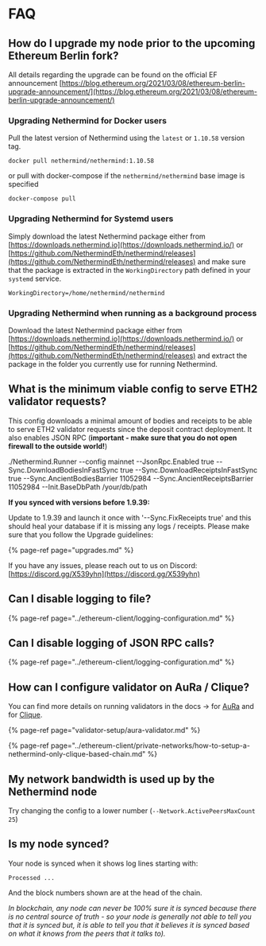# FAQ

## How do I upgrade my node prior to the upcoming Ethereum Berlin fork?

All details regarding the upgrade can be found on the official EF announcement [https://blog.ethereum.org/2021/03/08/ethereum-berlin-upgrade-announcement/](https://blog.ethereum.org/2021/03/08/ethereum-berlin-upgrade-announcement/)

### Upgrading Nethermind for Docker users

Pull the latest version of Nethermind using the `latest` or `1.10.58` version tag.

```text
docker pull nethermind/nethermind:1.10.58
```

or pull with docker-compose if the `nethermind/nethermind` base image is specified

```text
docker-compose pull
```

### Upgrading Nethermind for Systemd users

Simply download the latest Nethermind package either from [https://downloads.nethermind.io](https://downloads.nethermind.io/) or [https://github.com/NethermindEth/nethermind/releases](https://github.com/NethermindEth/nethermind/releases) and make sure that the package is extracted in the `WorkingDirectory` path defined in your `systemd` service.

```text
WorkingDirectory=/home/nethermind/nethermind
```

### Upgrading Nethermind when running as a background process

Download the latest Nethermind package either from [https://downloads.nethermind.io](https://downloads.nethermind.io/) or [https://github.com/NethermindEth/nethermind/releases](https://github.com/NethermindEth/nethermind/releases) and extract the package in the folder you currently use for running Nethermind.

## What is the minimum viable config to serve ETH2 validator requests?

This config downloads a minimal amount of bodies and receipts to be able to serve ETH2 validator requests since the deposit contract deployment. It also enables JSON RPC \(**important - make sure that you do not open firewall to the outside world!**\)

./Nethermind.Runner --config mainnet --JsonRpc.Enabled true --Sync.DownloadBodiesInFastSync true --Sync.DownloadReceiptsInFastSync true --Sync.AncientBodiesBarrier 11052984 --Sync.AncientReceiptsBarrier 11052984 --Init.BaseDbPath /your/db/path

**If you synced with versions before 1.9.39:**

Update to 1.9.39 and launch it once with '--Sync.FixReceipts true' and this should heal your database if it is missing any logs / receipts. Please make sure that you follow the Upgrade guidelines:

{% page-ref page="upgrades.md" %}

If you have any issues, please reach out to us on Discord: [https://discord.gg/X539yhn](https://discord.gg/X539yhn)

## Can I disable logging to file?

{% page-ref page="../ethereum-client/logging-configuration.md" %}

## Can I disable logging of JSON RPC calls?

{% page-ref page="../ethereum-client/logging-configuration.md" %}

## How can I configure validator on AuRa / Clique?

You can find more details on running validators in the docs -&gt; for [AuRa](https://docs.nethermind.io/nethermind/guides-and-helpers/validator-setup/aura-validator) and for [Clique](https://docs.nethermind.io/nethermind/ethereum-client/private-networks/how-to-setup-a-nethermind-only-clique-based-chain).

{% page-ref page="validator-setup/aura-validator.md" %}

{% page-ref page="../ethereum-client/private-networks/how-to-setup-a-nethermind-only-clique-based-chain.md" %}

## My network bandwidth is used up by the Nethermind node

Try changing the config to a lower number \(`--Network.ActivePeersMaxCount 25`\)

## Is my node synced?

Your node is synced when it shows log lines starting with:

`Processed ...`

And the block numbers shown are at the head of the chain.

_In blockchain, any node can never be 100% sure it is synced because there is no central source of truth - so your node is generally not able to tell you that it is synced but, it is able to tell you that it believes it is synced based on what it knows from the peers that it talks to\)._


